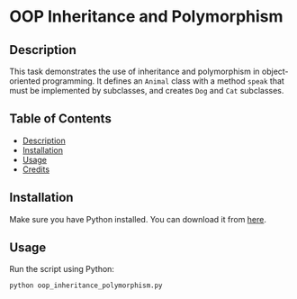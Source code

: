 # OOP Inheritance and Polymorphism

## Description
This task demonstrates the use of inheritance and polymorphism in object-oriented programming. It defines an `Animal` class with a method `speak` that must be implemented by subclasses, and creates `Dog` and `Cat` subclasses.

## Table of Contents
- [Description](#description)
- [Installation](#installation)
- [Usage](#usage)
- [Credits](#credits)

## Installation
Make sure you have Python installed. You can download it from [here](https://www.python.org/downloads/).

## Usage
Run the script using Python:
```bash
python oop_inheritance_polymorphism.py

